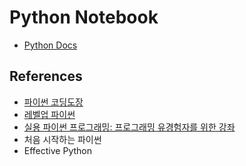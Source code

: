 # Python Notebook

- [Python Docs](https://docs.python.org/3/)

## References
- [파이썬 코딩도장](https://dojang.io/)
- [레벨업 파이썬](https://wikidocs.net/book/4170)
- [실용 파이썬 프로그래밍: 프로그래밍 유경험자를 위한 강좌](https://wikidocs.net/book/4673)
- 처음 시작하는 파이썬
- Effective Python
